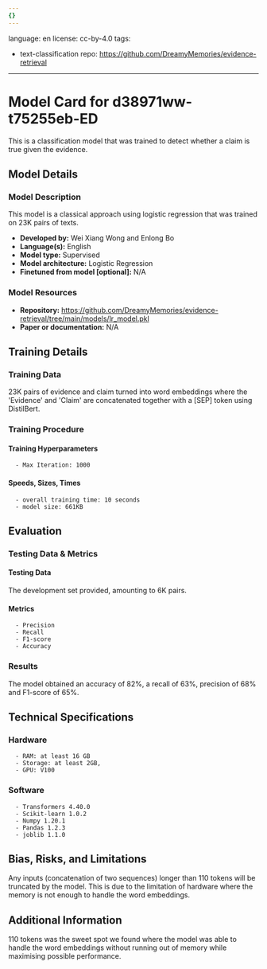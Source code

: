 ```yaml
---
{}
---
```

language: en
license: cc-by-4.0
tags:
- text-classification
repo: https://github.com/DreamyMemories/evidence-retrieval

---

# Model Card for d38971ww-t75255eb-ED

<!-- Provide a quick summary of what the model is/does. -->

This is a classification model that was trained to
      detect whether a claim is true given the evidence.


## Model Details

### Model Description

<!-- Provide a longer summary of what this model is. -->

This model is a classical approach using logistic regression that was trained
      on 23K pairs of texts.

- **Developed by:** Wei Xiang Wong and Enlong Bo
- **Language(s):** English
- **Model type:** Supervised
- **Model architecture:** Logistic Regression
- **Finetuned from model [optional]:** N/A

### Model Resources

<!-- Provide links where applicable. -->

- **Repository:** https://github.com/DreamyMemories/evidence-retrieval/tree/main/models/lr_model.pkl 
- **Paper or documentation:** N/A

## Training Details

### Training Data

<!-- This is a short stub of information on the training data that was used, and documentation related to data pre-processing or additional filtering (if applicable). -->

23K pairs of evidence and claim turned into word embeddings where the 'Evidence' and 'Claim' are concatenated together with a [SEP] token using DistilBert.

### Training Procedure

<!-- This relates heavily to the Technical Specifications. Content here should link to that section when it is relevant to the training procedure. -->

#### Training Hyperparameters

<!-- This is a summary of the values of hyperparameters used in training the model. -->


      - Max Iteration: 1000

#### Speeds, Sizes, Times

<!-- This section provides information about how roughly how long it takes to train the model and the size of the resulting model. -->


      - overall training time: 10 seconds
      - model size: 661KB

## Evaluation

<!-- This section describes the evaluation protocols and provides the results. -->

### Testing Data & Metrics

#### Testing Data

<!-- This should describe any evaluation data used (e.g., the development/validation set provided). -->

The development set provided, amounting to 6K pairs.

#### Metrics

<!-- These are the evaluation metrics being used. -->


      - Precision
      - Recall
      - F1-score
      - Accuracy

### Results

The model obtained an accuracy of 82%, a recall of 63%, precision of 68% and F1-score of 65%.

## Technical Specifications

### Hardware


      - RAM: at least 16 GB
      - Storage: at least 2GB,
      - GPU: V100

### Software


      - Transformers 4.40.0
      - Scikit-learn 1.0.2
      - Numpy 1.20.1
      - Pandas 1.2.3 
      - joblib 1.1.0 

## Bias, Risks, and Limitations

<!-- This section is meant to convey both technical and sociotechnical limitations. -->

Any inputs (concatenation of two sequences) longer than
      110 tokens will be truncated by the model. This is due to the limitation of hardware where the memory is not enough to handle the word embeddings.

## Additional Information

<!-- Any other information that would be useful for other people to know. -->

110 tokens was the sweet spot we found where the model was able to handle the word embeddings without running out of memory while maximising possible performance.
